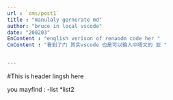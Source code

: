 ```yaml
---
url : `cms/post1`
title : "manulaly gernerate md"
author: "bruce in local vscode"
date: "200203"
EnContent : "english verison of renaodm code her "
CnContent : "看到了门 其实vscode 也是可以输入中唔文的 亚 "


---
```

#This is header lingsh here 

you mayfind :
-list
*list2 